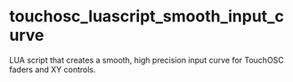 # touchosc_luascript_smooth_input_curve
LUA script that creates a smooth, high precision input curve for TouchOSC faders and XY controls.

